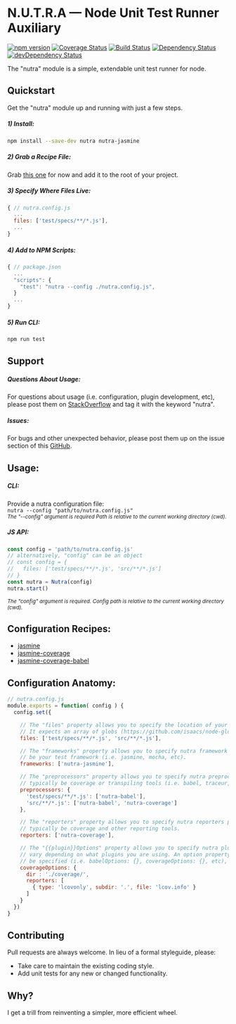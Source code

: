 # N.U.T.R.A — Node Unit Test Runner Auxiliary
[![npm version](https://badge.fury.io/js/nutra.svg)](https://badge.fury.io/js/nutra)
[![Coverage Status](https://coveralls.io/repos/github/m-a-r-c-e-l-i-n-o/nutra/badge.svg?branch=master)](https://coveralls.io/github/m-a-r-c-e-l-i-n-o/nutra?branch=master)
[![Build Status](https://travis-ci.org/m-a-r-c-e-l-i-n-o/nutra.svg?branch=master)](https://travis-ci.org/m-a-r-c-e-l-i-n-o/nutra)
[![Dependency Status](https://david-dm.org/m-a-r-c-e-l-i-n-o/nutra.svg)](https://david-dm.org/m-a-r-c-e-l-i-n-o/nutra)
[![devDependency Status](https://david-dm.org/m-a-r-c-e-l-i-n-o/nutra/dev-status.svg)](https://david-dm.org/m-a-r-c-e-l-i-n-o/nutra#info=devDependencies)

The "nutra" module is a simple, extendable unit test runner for node.

## Quickstart
Get the "nutra" module up and running with just a few steps.
##### 1) Install:
```bash
npm install --save-dev nutra nutra-jasmine
```

##### 2) Grab a Recipe File:
Grab [this one](https://github.com/m-a-r-c-e-l-i-n-o/nutra/blob/master/recipes/jasmine/nutra.config.js) for now and add it to the root of your project.

##### 3) Specify Where Files Live:
```js
{ // nutra.config.js
  ...
  files: ['test/specs/**/*.js'],
  ...
}
```
##### 4) Add to NPM Scripts:
```js
{ // package.json
  ...
  "scripts": {
    "test": "nutra --config ./nutra.config.js",
  }
  ...
}
```

##### 5) Run CLI:
```bash
npm run test
```

## Support
##### Questions About Usage:
For questions about usage (i.e. configuration, plugin development, etc), please post them on [StackOverflow](http://stackoverflow.com/) and tag it with the keyword "nutra".

##### Issues:
For bugs and other unexpected behavior, please post them up on the issue section of this [GitHub](https://github.com/m-a-r-c-e-l-i-n-o/nutra/issues).

## Usage:
##### CLI:
Provide a nutra configuration file:<br />
`nutra --config "path/to/nutra.config.js"`<br />
<sub>*The "--config" argument is required Path is relative to the current working directory (cwd).*</sub>

##### JS API:
```js
const config = 'path/to/nutra.config.js'
// alternatively, "config" can be an object
// const config = {
//   files: ['test/specs/**/*.js', 'src/**/*.js']
// }
const nutra = Nutra(config)
nutra.start()
```
<sub>*The "config" argument is required. Config path is relative to the current working directory (cwd).*</sub>

## Configuration Recipes:
- [jasmine](https://github.com/m-a-r-c-e-l-i-n-o/nutra/blob/master/recipes/jasmine/nutra.config.js)
- [jasmine-coverage](https://github.com/m-a-r-c-e-l-i-n-o/nutra/blob/master/recipes/jasmine-coverage/nutra.config.js)
- [jasmine-coverage-babel](https://github.com/m-a-r-c-e-l-i-n-o/nutra/blob/master/recipes/jasmine-coverage-babel/nutra.config.js)

## Configuration Anatomy:
```js
// nutra.config.js
module.exports = function( config ) {
  config.set({

    // The "files" property allows you to specify the location of your app files and specs.
    // It expects an array of globs (https://github.com/isaacs/node-glob) and is always required.
    files: ['test/specs/**/*.js', 'src/**/*.js'],

    // The "frameworks" property allows you to specify nutra framework plugins, this will typically
    // be your test framework (i.e. jasmine, mocha, etc).
    frameworks: ['nutra-jasmine'],

    // The "preprocessors" property allows you to specify nutra preprocessors plugins, this will
    // typically be coverage or transpiling tools (i.e. babel, traceur, typescript, etc).
    preprocessors: {
      'test/specs/**/*.js': ['nutra-babel'],
      'src/**/*.js': ['nutra-babel', 'nutra-coverage']
    },

    // The "reporters" property allows you to specify nutra reporters plugins, this will
    // typically be coverage and other reporting tools.
    reporters: ['nutra-coverage'],

    // The "{{plugin}}Options" property allows you to specify nutra plugin options, this will
    // vary depending on what plugins you are using. An option property for each plugin must
    // be specified (i.e. babelOptions: {}, coverageOptions: {}, etc), but it is not required.
    coverageOptions: {
      dir : './coverage/',
      reporters: [
        { type: 'lcovonly', subdir: '.', file: 'lcov.info' }
      ]
    }
  })
}
```

## Contributing
Pull requests are always welcome. In lieu of a formal styleguide, please:
- Take care to maintain the existing coding style.
- Add unit tests for any new or changed functionality.

## Why?
I get a trill from reinventing a simpler, more efficient wheel.
